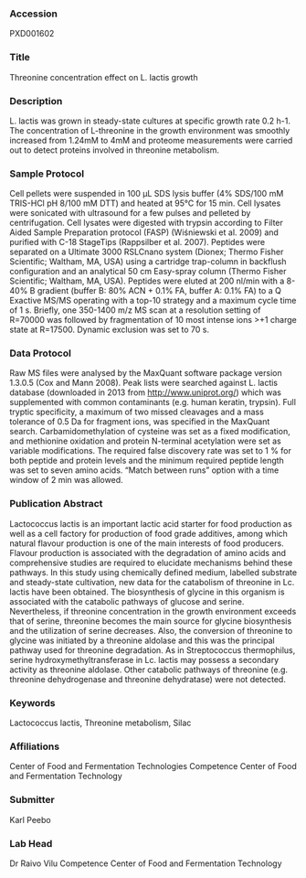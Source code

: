 ### Accession
PXD001602

### Title
Threonine concentration effect on L. lactis growth

### Description
L. lactis was grown in steady-state cultures at specific growth rate 0.2 h-1. The concentration of L-threonine in the growth environment was smoothly increased from 1.24mM to 4mM and proteome measurements were carried out to detect proteins involved in threonine metabolism.

### Sample Protocol
Cell pellets were suspended in 100 µL SDS lysis buffer (4% SDS/100 mM TRIS-HCl pH 8/100 mM DTT) and heated at 95°C for 15 min. Cell lysates were sonicated with ultrasound for a few pulses and pelleted by centrifugation. Cell lysates were digested with trypsin according to Filter Aided Sample Preparation protocol (FASP) (Wiśniewski et al. 2009) and purified with C-18 StageTips (Rappsilber et al. 2007). Peptides were separated on a Ultimate 3000 RSLCnano system (Dionex; Thermo Fisher Scientific; Waltham, MA, USA) using a cartridge trap-column in backflush configuration and an analytical 50 cm Easy-spray column (Thermo Fisher Scientific; Waltham, MA, USA). Peptides were eluted at 200 nl/min with a 8-40% B gradient (buffer B: 80% ACN + 0.1% FA, buffer A: 0.1% FA) to a Q Exactive MS/MS operating with a top-10 strategy and a maximum cycle time of 1 s. Briefly, one 350-1400 m/z MS scan at a resolution setting of R=70000 was followed by fragmentation of 10 most intense ions >+1 charge state at R=17500. Dynamic exclusion was set to 70 s.

### Data Protocol
Raw MS files were analysed by the MaxQuant software package version 1.3.0.5 (Cox and Mann 2008). Peak lists were searched against L. lactis database (downloaded  in 2013 from http://www.uniprot.org/) which was supplemented with common contaminants (e.g. human keratin, trypsin). Full tryptic specificity, a maximum of two missed cleavages and a mass tolerance of 0.5 Da for fragment ions, was specified in the MaxQuant search. Carbamidomethylation of cysteine was set as a fixed modification, and methionine oxidation and protein N-terminal acetylation were set as variable modifications. The required false discovery rate was set to 1 % for both peptide and protein levels and the minimum required peptide length was set to seven amino acids. “Match between runs” option with a time window of 2 min was allowed.

### Publication Abstract
Lactococcus lactis is an important lactic acid starter for food production as well as a cell factory for production of food grade additives, among which natural flavour production is one of the main interests of food producers. Flavour production is associated with the degradation of amino acids and comprehensive studies are required to elucidate mechanisms behind these pathways. In this study using chemically defined medium, labelled substrate and steady-state cultivation, new data for the catabolism of threonine in Lc. lactis have been obtained. The biosynthesis of glycine in this organism is associated with the catabolic pathways of glucose and serine. Nevertheless, if threonine concentration in the growth environment exceeds that of serine, threonine becomes the main source for glycine biosynthesis and the utilization of serine decreases. Also, the conversion of threonine to glycine was initiated by a threonine aldolase and this was the principal pathway used for threonine degradation. As in Streptococcus thermophilus, serine hydroxymethyltransferase in Lc. lactis may possess a secondary activity as threonine aldolase. Other catabolic pathways of threonine (e.g. threonine dehydrogenase and threonine dehydratase) were not detected.

### Keywords
Lactococcus lactis, Threonine metabolism, Silac

### Affiliations
Center of Food and Fermentation Technologies
Competence Center of Food and Fermentation Technology

### Submitter
Karl Peebo

### Lab Head
Dr Raivo Vilu
Competence Center of Food and Fermentation Technology


